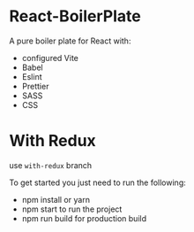 # React-BoilerPlate
A pure boiler plate for React with:
 - configured Vite
 - Babel
 - Eslint
 - Prettier
 - SASS
 - CSS
 
 # With Redux
 use  `with-redux` branch

To get started you just need to run the following:
- npm install or yarn
- npm start to run the project
- npm run build for production build
